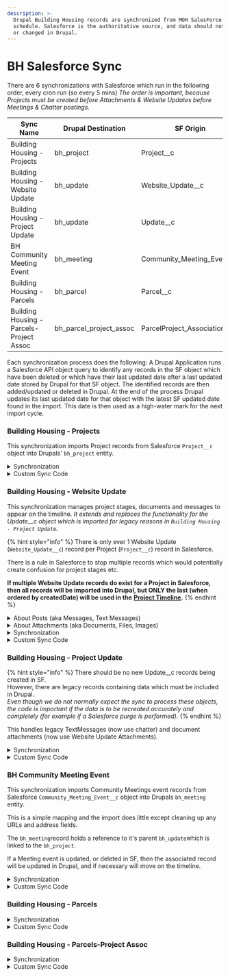 ```yaml
---
description: >-
  Drupal Building Housing records are synchronized from MOH SalesForce on a
  schedule. Salesforce is the authoritative source, and data should not be added
  or changed in Drupal.
---
```


# BH Salesforce Sync

There are 6 synchronizations with Salesforce which run in the following order, every cron run (so every 5 mins)  _The order is important, because Projects must be created before Attachments & Website Updates before Meetings & Chatter postings._

<table><thead><tr><th width="328">Sync Name</th><th width="174.33333333333331">Drupal Destination</th><th>SF Origin</th></tr></thead><tbody><tr><td>Building Housing - Projects</td><td>bh_project</td><td>Project__c</td></tr><tr><td>Building Housing - Website Update</td><td>bh_update</td><td>Website_Update__c</td></tr><tr><td>Building Housing - Project Update</td><td>bh_update</td><td>Update__c</td></tr><tr><td>BH Community Meeting Event</td><td>bh_meeting</td><td>Community_Meeting_Event__c</td></tr><tr><td>Building Housing - Parcels</td><td>bh_parcel</td><td>Parcel__c</td></tr><tr><td>Building Housing - Parcels-Project Assoc</td><td>bh_parcel_project_assoc</td><td>ParcelProject_Association__c</td></tr></tbody></table>

Each synchronization process does the following: A Drupal Application runs a Salesforce API object query to identify any records in the SF object which have been deleted or which have their last updated date after a last updated date stored by Drupal for that SF object. The identified records are then added/updated or deleted in Drupal. At the end of the process Drupal updates its last updated date for that object with the latest SF updated date found in the import.  This date is then used as a high-water mark for the next import cycle.&#x20;

### Building Housing - Projects

This synchronization imports Project records from Salesforce `Project__c` object into Drupals' `bh_project` entity.

<details>

<summary>Synchronization</summary>

* drupal\_field\_type: properties drupal\_field\_value: field\_bh\_project\_name direction: sf\_drupal salesforce\_field: Name id: 0 description: ''
* drupal\_field\_type: properties drupal\_field\_value: field\_bh\_parcel\_id direction: sf\_drupal salesforce\_field: Parcel\_ID\_\_c id: 1 description: ''
* drupal\_field\_type: properties drupal\_field\_value: field\_bh\_total\_num\_units direction: sf\_drupal salesforce\_field: Total\_No\_of\_Units\_\_c id: 2 description: ''
* drupal\_field\_type: properties drupal\_field\_value: field\_bh\_project\_start\_date.value direction: sf\_drupal salesforce\_field: Project\_Start\_Date\_\_c id: 3 description: ''
* drupal\_field\_type: RelatedTermString drupal\_field\_value: field\_bh\_record\_type direction: sf\_drupal salesforce\_field: RecordTypeId id: 4 description: ''
* drupal\_field\_type: RelatedTermString drupal\_field\_value: field\_bh\_project\_stage direction: sf\_drupal salesforce\_field: Project\_Stage\_\_c id: 5 description: ''
* drupal\_field\_type: RelatedTermString drupal\_field\_value: field\_bh\_project\_status direction: sf\_drupal salesforce\_field: Project\_Status\_\_c id: 6 description: ''
* drupal\_field\_type: RelatedTermString drupal\_field\_value: field\_bh\_funding\_stage direction: sf\_drupal salesforce\_field: NHD\_Stage\_\_c id: 7 description: ''
* drupal\_field\_type: properties drupal\_field\_value: title direction: sf\_drupal salesforce\_field: Name id: 8 description: ''
* drupal\_field\_type: properties\_extended drupal\_field\_value: field\_bh\_coordinates.lat direction: sf\_drupal salesforce\_field: Parcel\_Y\_Coordinate\_\_c id: 9 description: ''
* drupal\_field\_type: properties\_extended drupal\_field\_value: field\_bh\_coordinates.lng direction: sf\_drupal salesforce\_field: Parcel\_X\_Coordinate\_\_c id: 10 description: ''
* drupal\_field\_type: properties\_extended drupal\_field\_value: field\_bh\_wysiwyg\_photo\_a.value direction: sf\_drupal salesforce\_field: Project\_Photo\_1\_\_c id: 11 description: ''
* drupal\_field\_type: properties drupal\_field\_value: body.value direction: sf\_drupal salesforce\_field: Narrative\_\_c id: 12 description: ''
* drupal\_field\_type: RelatedTermString drupal\_field\_value: field\_bh\_neighborhood direction: sf\_drupal salesforce\_field: Neighborhood\_computed\_\_c id: 13 description: ''
* drupal\_field\_type: RelatedTermString drupal\_field\_value: field\_bh\_disposition\_type direction: sf\_drupal salesforce\_field: Disposition\_Type\_\_c id: 14 description: ''
* drupal\_field\_type: properties drupal\_field\_value: field\_bh\_project\_complete\_date.value direction: sf\_drupal salesforce\_field: Actual\_Finish\_Date\_\_c id: 15 description: ''
* drupal\_field\_type: properties drupal\_field\_value: field\_bh\_initial\_comm\_mtg\_date.value direction: sf\_drupal salesforce\_field: Initial\_Cmnty\_Meeting\_Complete\_Actual\_\_c id: 16 description: ''
* drupal\_field\_type: properties drupal\_field\_value: field\_bh\_rfp\_issued\_date.value direction: sf\_drupal salesforce\_field: RFP\_Issued\_Actual\_\_c id: 17 description: ''
* drupal\_field\_type: properties drupal\_field\_value: field\_bh\_initial\_td\_vote\_date.value direction: sf\_drupal salesforce\_field: Initial\_TD\_Vote\_Actual\_\_c id: 18 description: ''
* drupal\_field\_type: properties drupal\_field\_value: field\_bh\_dnd\_funding\_award\_date.value direction: sf\_drupal salesforce\_field: Award\_Enroll\_\_c id: 19 description: ''
* drupal\_field\_type: properties drupal\_field\_value: field\_bh\_conveyance\_vote\_date.value direction: sf\_drupal salesforce\_field: Conveyance\_Vote\_Actual\_\_c id: 20 description: ''
* drupal\_field\_type: properties drupal\_field\_value: field\_bh\_commitment\_letter\_date.value direction: sf\_drupal salesforce\_field: Commitment\_Letter\_Date\_\_c id: 21 description: ''
* drupal\_field\_type: properties drupal\_field\_value: field\_bh\_predicted\_closing\_date.value direction: sf\_drupal salesforce\_field: Finance\_Closing\_\_c id: 22 description: ''
* drupal\_field\_type: properties drupal\_field\_value: field\_bh\_construction\_start\_date.value direction: sf\_drupal salesforce\_field: Construction\_Start\_Date\_\_c id: 23 description: ''
* drupal\_field\_type: properties drupal\_field\_value: field\_bh\_construct\_complete\_date.value direction: sf\_drupal salesforce\_field: Construction\_Finish\_Actual\_\_c id: 24 description: ''
* drupal\_field\_type: RelatedTermString drupal\_field\_value: field\_bh\_project\_type direction: sf\_drupal salesforce\_field: Project\_Type\_\_c id: 25 description: ''
* drupal\_field\_type: properties drupal\_field\_value: field\_bh\_property\_size direction: sf\_drupal salesforce\_field: Total\_Square\_Footage\_\_c id: 26 description: ''
* drupal\_field\_type: properties drupal\_field\_value: field\_bh\_units\_total direction: sf\_drupal salesforce\_field: Total\_No\_of\_Units\_\_c id: 27 description: ''
* drupal\_field\_type: properties drupal\_field\_value: field\_bh\_units\_affordable direction: sf\_drupal salesforce\_field: Total\_Units\_Income\_\_c id: 28 description: ''
* drupal\_field\_type: properties drupal\_field\_value: field\_bh\_units\_for\_rent direction: sf\_drupal salesforce\_field: Rent\_\_c id: 29 description: ''
* drupal\_field\_type: properties drupal\_field\_value: field\_bh\_units\_to\_own direction: sf\_drupal salesforce\_field: Own\_\_c id: 30 description: ''
* drupal\_field\_type: properties drupal\_field\_value: field\_bh\_councilor direction: sf\_drupal salesforce\_field: Councilor\_\_c id: 31 description: ''

</details>

<details>

<summary>Custom Sync Code</summary>

in `SalesforceBuildingHousingUpdateSubscriber.php:`

* `function pullQueryAlter` changes the SF query to include information on the Projects' Project Manager.&#x20;
* `function PullPresave` runs before the SF Query results are applied to Drupal and manually maps information about the Project Manager so it can be included in the `bh_project` record.

</details>

### Building Housing - Website Update

This synchronization manages project stages, documents and messages to appear on the timeline.  _It extends and replaces the functionality for the Update\_\_c object which is imported for legacy reasons in `Building Housing - Project Update`._

{% hint style="info" %}
There is only ever 1 Website Update (`Website_Update__c`) record per Project (`Project__c`) record in Salesforce.&#x20;

There is a rule in Salesforce to stop multiple records which would potentially create confusion for project stages etc.

**If multiple Website Update records do exist for a Project in Salesforce, then all records will be imported into Drupal, but ONLY the last (when ordered by createdDate) will be used in the** [**Project Timeline**](../bh-property-webpage/bh-project-timeline.md)**.**
{% endhint %}

<details>

<summary>About Posts (aka Messages, Text Messages)</summary>

MOH Staff sometimes wish to add comments, information or documents (see _"About Attachments"_ section) onto the Projects Timeline in Drupal.&#x20;

This is done by making Chatter Posts attached to the Website Update (`Website_Update__c)` object in Salesforce.

**Therefore Messages are imported into Drupal by the Website Update sync process.**

There are a number of Chatter Post types - This synchronization processes `TextPost` and `ContentPosts` - all other Post types are disregarded.

Attachments included in Posts (`ContentPosts`) are not imported - only the text content is (text content in `TextPosts` is also always imported).\
_**See** attachments importing in the "About Attachments" section_.

All embellishments included in the Chatter Post (in-line images, links, emoji's and font styling) are stripped during processing so only text is retained.&#x20;

In Drupal, Posts are saved into an "array" in the `field_bh_text_updates` field in the `bh_update` record.

Custom code handles updating and deleting Posts.

In Salesforce, adding a text-only (`TextPost`) Chatter Post to a Website Update **does not** automatically trigger a sync.  In order to sync a Chatter Post, a MOH Staff member must manually save the Website Update record which then triggers a Drupal sync of the Website Update in turn causing the Posts to be scanned and processed.

</details>

<details>

<summary>About Attachments (aka Documents, Files, Images)</summary>

MOH Staff sometimes wish to add documents or images to the project and/or onto the Projects Timeline in Drupal

Documents and images can be added to a Website Update (`Website_Update__c)`in Salesforce by uploading an `Attachment` in the Website Update, or by creating a Website Update Chatter Post with an attached document.

**Therefore Attachments are imported into Drupal by the Website Update sync process.**

_**Note:** There is a process on the Salesforce side which processes Website Update Chatter Posts and saves any attachments as Salesforce `Attachment` objects._

_**Note:** At the moment, PNG, JPG/JPEG images and PDF documents are properly handled and should open in the users browser.  Other document types will import and link to the timeline, but may not display reliably when clicked by a user in the Project Timeline (in Drupal) ._

In Drupal, Attachments are saved as `file` entities and are linked to both the `bh_project` entity and its associated `bh_project` entity.

Custom code handles updating and deleting Attachments.

In Salesforce, adding an Attachment (directly or via a Chatter Post) to a Website Update automatically triggers a sync.&#x20;

</details>

<details>

<summary>Synchronization</summary>

The Salesforce `Website_Update__c` object is linked to the Drupal `bh_update` entity:

* Project\_Goals\_\_c -> body.value&#x20;
* Name => title
* Boston\_gov\_Link\_\_c => field\_bh\_project\_web\_link
* Project\_\_c => field\_bh\_project\_ref
* Follower\_emails\_\_c => field\_bh\_follower\_emails&#x20;
* "1" => field\_sf\_web\_update
* Project\_Developer\_Formula\_\_c => field\_bh\_developer\_name
* Account\_Website\_\_c => field\_bh\_developer\_website&#x20;
* Boston\_Based\_Buiness\_\_c => field\_bh\_boston\_based\_business&#x20;
* Minority\_Owned\_Business2\_\_c => field\_bh\_minority\_owned\_business&#x20;
* Veteran\_Owned\_Business2\_\_c => field\_bh\_veteran\_owned\_business&#x20;
* Woman\_Owned\_Buiness2\_\_c => field\_bh\_women\_owned\_business&#x20;

**Note:** The field `field_bh_text_updates`in Drupal is updated with a string array of Chatter messages.

**Note:** A Drupal `file` object is created for each attachment found in the `attachment` field of the `Website_updates__c` object in SF.

**Note:** The field `field_bh_attachment` and/or `field_bh_project_images`in Drupal `bh_update` entity is updated with an array of files (attachments found in `Website_Updates__c.Attachments` in SF).

**Note:** The field `field_bh_attachment` and/or `field_bh_project_images` in Drupal `bh_project` entity is updated with an array of files (attachments found in `Website_Updates__c.Attachments` in SF).

</details>

<details>

<summary>Custom Sync Code</summary>

in `SalesforceBuildingHousingUpdateSubscriber.php`:

* `function pullQueryAlter` changes the SF query to include information on the  Website Updates' Attachments, and the Attachment files.
* `function PullPresave` runs before the SF Query results are applied to Drupal and manually \
  \- manages Posts in `bh_update,`and \
  \- manages Attachments as `file` objects, and\
  \- links the `file` objects to the `bh_update` and the `bh_project` entities.

</details>

### Building Housing - Project Update

{% hint style="info" %}
There should be no new Update\_\_c records being created in SF. \
However, there are legacy records containing data which must be included in Drupal.  \
_Even though we do not normally expect the sync to process these objects, the code is important if the data is to be recreated accurately and completely (for example if a Salesforce purge is performed)._
{% endhint %}

This handles legacy TextMessages (now use chatter) and document attachments (now use Website Update Attachments).

<details>

<summary>Synchronization</summary>

* drupal\_field\_type: properties drupal\_field\_value: field\_bh\_headline direction: sf\_drupal salesforce\_field: Headline\_\_c id: 0
* drupal\_field\_type: RelatedIDs drupal\_field\_value: field\_bh\_project\_ref direction: sf\_drupal salesforce\_field: Project\_\_c id: 1
* drupal\_field\_type: properties drupal\_field\_value: status direction: sf\_drupal salesforce\_field: Publish\_to\_Web\_\_c id: 2
* drupal\_field\_type: properties drupal\_field\_value: title direction: sf\_drupal salesforce\_field: Name id: 3
* drupal\_field\_type: properties\_extended drupal\_field\_value: body.value direction: sf\_drupal salesforce\_field: Update\_Body\_\_c id: 4
* drupal\_field\_type: RelatedTermString drupal\_field\_value: field\_bh\_update\_type\_ref direction: sf\_drupal salesforce\_field: Type\_\_c id: 5
* drupal\_field\_type: properties drupal\_field\_value: field\_bh\_update\_posted\_date direction: sf\_drupal salesforce\_field: CreatedDate id: 6

</details>

<details>

<summary>Custom Sync Code</summary>

in `SalesforceBuildingHousingUpdateSubscriber.php`:

* `function pullQueryAlter` changes the SF query to include information on the  Project Updates' Attachments, and the Attachment files.
* `function PullPresave` runs before the SF Query results are applied to Drupal and manually\
  \- manages Posts in `bh_update,`and \
  \- manages Attachments as `file` objects, and\
  \- links the `file` objects to the `bh_update` and the `bh_project` entities.

</details>

### BH Community Meeting Event

This synchronization imports Community Meetings event records from Salesforce `Community_Meeting_Event__c` object into Drupals `bh_meeting` entity.

This is a simple mapping and the import does little except cleaning up any URLs and address fields.

The `bh_meeting`record holds a reference to it's parent `bh_update`which is linked to the `bh_project`.

If a Meeting event is updated, or deleted in SF, then the associated record will be updated in Drupal, and if necessary will move on the timeline.

<details>

<summary>Synchronization</summary>

* drupal\_field\_type: properties drupal\_field\_value: title direction: sf\_drupal salesforce\_field: Title\_\_c id: 0 description: ''
* drupal\_field\_type: properties drupal\_field\_value: field\_bh\_meeting\_start\_time.value direction: sf\_drupal salesforce\_field: Meeting\_Date\_Time\_Start\_\_c id: 1 description: ''
* drupal\_field\_type: properties drupal\_field\_value: field\_bh\_meeting\_end\_time.value direction: sf\_drupal salesforce\_field: Meeting\_Date\_Time\_End\_\_c id: 2 description: ''
* drupal\_field\_type: properties drupal\_field\_value: field\_bh\_languages\_supported direction: sf\_drupal salesforce\_field: Languages\_supported\_\_c id: 3 description: ''
* drupal\_field\_type: properties drupal\_field\_value: body.value direction: sf\_drupal salesforce\_field: Meeting\_Description\_\_c id: 4 description: ''
* drupal\_field\_type: properties drupal\_field\_value: field\_bh\_contact\_person\_sfid direction: sf\_drupal salesforce\_field: Contact\_person\_\_c id: 5 description: ''
* drupal\_field\_type: properties drupal\_field\_value: field\_bh\_meeting\_goal direction: sf\_drupal salesforce\_field: Meeting\_Goal\_\_c id: 6 description: ''
* drupal\_field\_type: properties drupal\_field\_value: field\_bh\_meeting\_recording\_pass direction: sf\_drupal salesforce\_field: Meeting\_Recording\_Password\_\_c id: 7 description: ''
* drupal\_field\_type: properties drupal\_field\_value: field\_bh\_number\_of\_attendees direction: sf\_drupal salesforce\_field: Number\_of\_attendees\_\_c id: 8 description: ''
* drupal\_field\_type: properties drupal\_field\_value: field\_bh\_post\_meeting\_notes direction: sf\_drupal salesforce\_field: Post\_meeting\_Notes\_\_c id: 9 description: ''
* drupal\_field\_type: properties drupal\_field\_value: field\_bh\_post\_meeting\_recording direction: sf\_drupal salesforce\_field: Post\_meeting\_recording\_\_c id: 10 description: ''
* drupal\_field\_type: properties drupal\_field\_value: field\_bh\_virt\_meeting\_web\_addr direction: sf\_drupal salesforce\_field: Virtual\_meeting\_web\_address\_\_c id: 11 description: ''
* drupal\_field\_type: RelatedIDs drupal\_field\_value: field\_bh\_update\_ref direction: sf\_drupal salesforce\_field: Website\_Update\_\_c id: 12 description: ''
* drupal\_field\_type: properties drupal\_field\_value: field\_bh\_host\_organization direction: sf\_drupal salesforce\_field: Host\_Organization2\_\_c id: 13 description: ''
* drupal\_field\_type: properties drupal\_field\_value: field\_address.address\_line1 direction: sf\_drupal salesforce\_field: Address\_\_c id: 14 description: 'DU Aug 2022. Insert SF text address into first line of drupal address component.'

</details>

<details>

<summary>Custom Sync Code</summary>

in `SalesforceBuildingHousingUpdateSubscriber.php`:

* `function PullPresave` runs before the SF Query results are applied to Drupal and manually cleans up URL's and addresses

</details>

### &#x20;Building Housing - Parcels

<details>

<summary>Synchronization</summary>

* drupal\_field\_type: properties drupal\_field\_value: field\_bh\_parcel\_name direction: sf\_drupal salesforce\_field: Name id: 0
* drupal\_field\_type: properties drupal\_field\_value: field\_bh\_parcel\_header direction: sf\_drupal salesforce\_field: Parcel\_Header\_\_c id: 1
* drupal\_field\_type: RelatedTermString drupal\_field\_value: field\_bh\_property\_type direction: sf\_drupal salesforce\_field: Property\_Type\_\_c id: 2
* drupal\_field\_type: properties drupal\_field\_value: field\_bh\_owned\_by\_dnd direction: sf\_drupal salesforce\_field: Active\_\_c id: 3
* drupal\_field\_type: properties drupal\_field\_value: field\_bh\_assessing\_lot\_size direction: sf\_drupal salesforce\_field: Assessing\_Lot\_Size\_\_c id: 4
* drupal\_field\_type: properties drupal\_field\_value: field\_bh\_street\_address\_temp direction: sf\_drupal salesforce\_field: Street\_Address\_\_c id: 5
* drupal\_field\_type: properties drupal\_field\_value: title direction: sf\_drupal salesforce\_field: Name id: 6
* drupal\_field\_type: properties\_extended drupal\_field\_value: field\_bh\_coordinates.lat direction: sf\_drupal salesforce\_field: Y\_Coordinate\_\_c id: 7
* drupal\_field\_type: properties\_extended drupal\_field\_value: field\_bh\_coordinates.lng direction: sf\_drupal salesforce\_field: X\_Coordinate\_\_c id: 8

</details>

<details>

<summary>Custom Sync Code</summary>

None

</details>

### Building Housing - Parcels-Project Assoc

<details>

<summary>Synchronization</summary>

* drupal\_field\_type: RelatedIDs drupal\_field\_value: field\_bh\_parcel\_ref direction: sf\_drupal salesforce\_field: Parcel\_\_c id: 0
* drupal\_field\_type: RelatedIDs drupal\_field\_value: field\_bh\_project\_ref direction: sf\_drupal salesforce\_field: Project\_\_c id: 1
* drupal\_field\_type: properties drupal\_field\_value: title direction: sf\_drupal salesforce\_field: Name id: 2

</details>

<details>

<summary>Custom Sync Code</summary>

None

</details>
